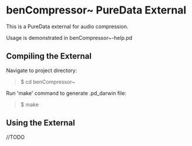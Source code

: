 # benCompressor~ PureData External #

This is a PureData external for audio compression. 

Usage is demonstrated in benCompressor~-help.pd

## Compiling the External 

Navigate to project directory:
> $ cd benCompressor~

Run 'make' command to generate .pd_darwin file:
> $ make

## Using the External

//TODO